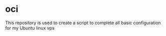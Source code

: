 # oci

This repository is used to create a script to complete all basic configuration for my Ubuntu linux vps
